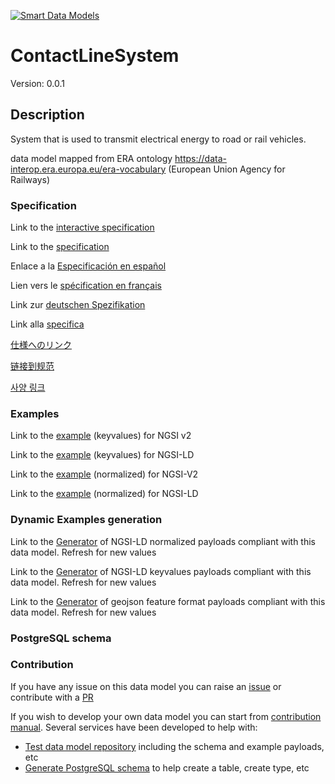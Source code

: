 [![Smart Data Models](https://smartdatamodels.org/wp-content/uploads/2022/01/SmartDataModels_logo.png "Logo")](https://smartdatamodels.org)
# ContactLineSystem
Version: 0.0.1

## Description 

System that is used to transmit electrical energy to road or rail vehicles.

data model mapped from ERA ontology https://data-interop.era.europa.eu/era-vocabulary (European Union Agency for Railways)
### Specification

Link to the [interactive specification](https://swagger.lab.fiware.org/?url=https://smart-data-models.github.io/dataModel.ERA/ContactLineSystem/swagger.yaml)

Link to the [specification](https://github.com/smart-data-models/dataModel.ERA/blob/master/ContactLineSystem/doc/spec.md)

Enlace a la [Especificación en español](https://github.com/smart-data-models/dataModel.ERA/blob/master/ContactLineSystem/doc/spec_ES.md)

Lien vers le [spécification en français](https://github.com/smart-data-models/dataModel.ERA/blob/master/ContactLineSystem/doc/spec_FR.md)

Link zur [deutschen Spezifikation](https://github.com/smart-data-models/dataModel.ERA/blob/master/ContactLineSystem/doc/spec_DE.md)

Link alla [specifica](https://github.com/smart-data-models/dataModel.ERA/blob/master/ContactLineSystem/doc/spec_IT.md)

[仕様へのリンク](https://github.com/smart-data-models/dataModel.ERA/blob/master/ContactLineSystem/doc/spec_JA.md)

[链接到规范](https://github.com/smart-data-models/dataModel.ERA/blob/master/ContactLineSystem/doc/spec_ZH.md)

[사양 링크](https://github.com/smart-data-models/dataModel.ERA/blob/master/ContactLineSystem/doc/spec_KO.md)
### Examples

Link to the [example](https://smart-data-models.github.io/dataModel.ERA/ContactLineSystem/examples/example.json) (keyvalues) for NGSI v2

Link to the [example](https://smart-data-models.github.io/dataModel.ERA/ContactLineSystem/examples/example.jsonld) (keyvalues) for NGSI-LD

Link to the [example](https://smart-data-models.github.io/dataModel.ERA/ContactLineSystem/examples/example-normalized.json) (normalized) for NGSI-V2

Link to the [example](https://smart-data-models.github.io/dataModel.ERA/ContactLineSystem/examples/example-normalized.jsonld) (normalized) for NGSI-LD
### Dynamic Examples generation

Link to the [Generator](https://smartdatamodels.org/extra/ngsi-ld_generator.php?schemaUrl=https://raw.githubusercontent.com/smart-data-models/dataModel.ERA/master/ContactLineSystem/schema.json&email=info@smartdatamodels.org) of NGSI-LD normalized payloads compliant with this data model. Refresh for new values

Link to the [Generator](https://smartdatamodels.org/extra/ngsi-ld_generator_keyvalues.php?schemaUrl=https://raw.githubusercontent.com/smart-data-models/dataModel.ERA/master/ContactLineSystem/schema.json&email=info@smartdatamodels.org) of NGSI-LD keyvalues payloads compliant with this data model. Refresh for new values

Link to the [Generator](https://smartdatamodels.org/extra/geojson_features_generator.php?schemaUrl=https://raw.githubusercontent.com/smart-data-models/dataModel.ERA/master/ContactLineSystem/schema.json&email=info@smartdatamodels.org) of geojson feature format payloads compliant with this data model. Refresh for new values
### PostgreSQL schema
### Contribution

 If you have any issue on this data model you can raise an [issue](https://github.com/smart-data-models/dataModel.ERA/issues)  or contribute with a [PR](https://github.com/smart-data-models/dataModel.ERA/pulls)

 If you wish to develop your own data model you can start from [contribution manual](https://bit.ly/contribution_manual). Several services have been developed to help with: 
 - [Test data model repository](https://smartdatamodels.org/index.php/data-models-contribution-api/) including the schema and example payloads, etc
 - [Generate PostgreSQL schema](https://smartdatamodels.org/index.php/sql-service/) to help create a table, create type, etc